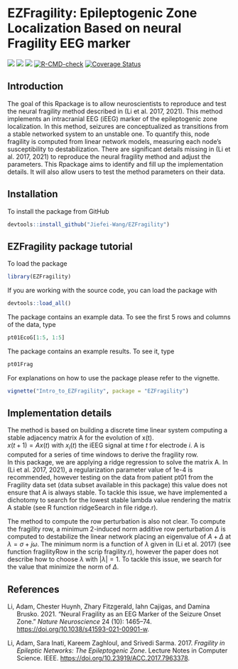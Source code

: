 
<!-- README.md is generated from README.Rmd. Please edit that file -->

# EZFragility: Epileptogenic Zone Localization Based on neural Fragility EEG marker

[![](https://www.r-pkg.org/badges/version/EZFragility?color=orange)](https://cran.r-project.org/package=EZFragility)
[![](https://img.shields.io/github/languages/code-size/Jiefei-Wang/EZFragility.svg)](https://github.com/Jiefei-Wang/EZFragility)
[![](https://img.shields.io/github/last-commit/Jiefei-Wang/EZFragility.svg)](https://github.com/Jiefei-Wang/EZFragility/commits/main)
[![R-CMD-check](https://github.com/Jiefei-Wang/EZFragility/actions/workflows/R-CMD-check.yaml/badge.svg)](https://github.com/Jiefei-Wang/EZFragility/actions/workflows/R-CMD-check.yaml)
[![Coverage Status](https://coveralls.io/repos/github/Jiefei-Wang/EZFragility/badge.svg?branch=main)](https://coveralls.io/github/Jiefei-Wang/EZFragility?branch=main)


## Introduction

The goal of this Rpackage is to allow neuroscientists to reproduce and
test the neural fragility method described in (Li et al. 2017, 2021).
This method implements an intracranial EEG (iEEG) marker of the
epileptogenic zone localization. In this method, seizures are
conceptualized as transitions from a stable networked system to an
unstable one. To quantify this, node fragility is computed from linear
network models, measuring each node’s susceptibility to destabilization.
There are significant details missing in (Li et al. 2017, 2021) to
reproduce the neural fragility method and adjust the parameters. This
Rpackage aims to identify and fill up the implementation details. It
will also allow users to test the method parameters on their data.

## Installation

To install the package from GitHub

``` r
devtools::install_github("Jiefei-Wang/EZFragility")
```

## EZFragility package tutorial

To load the package

``` r
library(EZFragility)
```

If you are working with the source code, you can load the package with

``` r
devtools::load_all()
```

The package contains an example data. To see the first 5 rows and
columns of the data, type

``` r
pt01EcoG[1:5, 1:5]
```

The package contains an example results. To see it, type

``` r
pt01Frag
```

For explanations on how to use the package please refer to the vignette.

``` r
vignette("Intro_to_EZFragility", package = "EZFragility")
```

## Implementation details

The method is based on building a discrete time linear system computing
a stable adjacency matrix A for the evolution of x(t).  
$x(t+1)=A x(t)$ with $x_i(t)$ the iEEG signal at time $t$ for electrode
$i$. A is computed for a series of time windows to derive the fragility
row.  
In this package, we are applying a ridge regression to solve the matrix
A. In (Li et al. 2017, 2021), a regularization parameter value of 1e-4
is recommended, however testing on the data from patient pt01 from the
Fragility data set (data subset available in this package) this value
does not ensure that A is always stable. To tackle this issue, we have
implemented a dichotomy to search for the lowest stable lambda value
rendering the matrix A stable (see R function ridgeSearch in file
ridge.r).

The method to compute the row perturbation is also not clear. To compute
the fragility row, a minimum 2-induced norm additive row perturbation
$\Delta$ is computed to destabilize the linear network placing an
eigenvalue of $A+\Delta$ at $\lambda=\sigma+j\omega$. The minimum norm
is a function of $\lambda$ given in (Li et al. 2017) (see function
fragilityRow in the scrip fragility.r), however the paper does not
describe how to choose $\lambda$ with $|\lambda|=1$. To tackle this
issue, we search for the value that minimize the norm of $\Delta$.

## References

<div id="refs" class="references csl-bib-body hanging-indent"
entry-spacing="0">

<div id="ref-LiFragility2021" class="csl-entry">

Li, Adam, Chester Huynh, Zhary Fitzgerald, Iahn Cajigas, and Damina
Brusko. 2021. “Neural Fragility as an EEG Marker of the Seizure Onset
Zone.” *Nature Neuroscience* 24 (10): 1465–74.
<https://doi.org/10.1038/s41593-021-00901-w>.

</div>

<div id="ref-LiFragility2017" class="csl-entry">

Li, Adam, Sara Inati, Kareem Zaghloul, and Srivedi Sarma. 2017.
*Fragility in Epileptic Networks: The Epileptogenic Zone*. Lecture Notes
in Computer Science. IEEE. <https://doi.org/10.23919/ACC.2017.7963378>.

</div>

</div>
